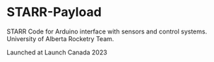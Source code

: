 # STARR-Payload
STARR Code for Arduino interface with sensors and control systems. University of Alberta Rocketry Team.

Launched at Launch Canada 2023  
